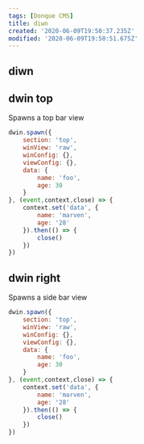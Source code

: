 ```yaml
---
tags: [Donque CMS]
title: diwn
created: '2020-06-09T19:50:37.235Z'
modified: '2020-06-09T19:50:51.675Z'
---
```


## diwn

## dwin top

Spawns a top bar view
```js
dwin.spawn({
    section: 'top',
    winView: 'raw',
    winConfig: {},
    viewConfig: {},
    data: {
        name: 'foo',
        age: 30
    }
}, (event,context,close) => {
    context.set('data', {
        name: 'marven',
        age: '28'
    }).then(() => {
        close()
    })
})
```

## dwin right

Spawns a side bar view
```js
dwin.spawn({
    section: 'top',
    winView: 'raw',
    winConfig: {},
    viewConfig: {},
    data: {
        name: 'foo',
        age: 30
    }
}, (event,context,close) => {
    context.set('data', {
        name: 'marven',
        age: '28'
    }).then(() => {
        close()
    })
})
```
